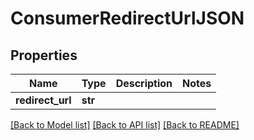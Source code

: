 # ConsumerRedirectUrlJSON

## Properties
Name | Type | Description | Notes
------------ | ------------- | ------------- | -------------
**redirect_url** | **str** |  | 

[[Back to Model list]](../README.md#documentation-for-models) [[Back to API list]](../README.md#documentation-for-api-endpoints) [[Back to README]](../README.md)


